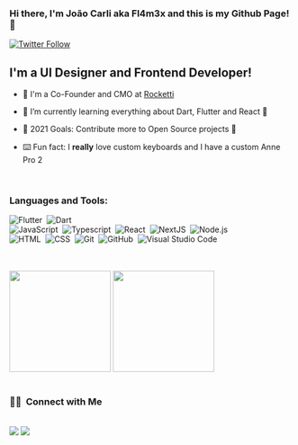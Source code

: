 ### Hi there, I'm João Carli aka Fl4m3x and this is my Github Page! 👋

[![Twitter Follow](https://img.shields.io/twitter/follow/jaocarli?color=1da1f2&label=Follow%20me%20on%20Twitter&logo=twitter&style=for-the-badge)](https://twitter.com/intent/follow?original_referer=https://github.com/codeSTACKr&screen_name=jaocarli)

## I'm a UI Designer and Frontend Developer!

- 🔭 I'm a Co-Founder and CMO at [Rocketti](https://www.rocketti.com.br)

- 🌱 I’m currently learning everything about Dart, Flutter and React 🤣
- 🥅 2021 Goals: Contribute more to Open Source projects 💪
- ⌨️ Fun fact: I <b>really</b> love custom keyboards and I have a custom Anne Pro 2 

<br />

### Languages and Tools:

![Flutter](https://img.shields.io/badge/-Flutter-05122A?style=flat&logo=flutter)&nbsp;
![Dart](https://img.shields.io/badge/-Dart-05122A?style=flat&logo=Dart&logoColor=276DC3)\
![JavaScript](https://img.shields.io/badge/-JavaScript-05122A?style=flat&logo=javascript)&nbsp;
![Typescript](https://img.shields.io/badge/-TypeScript-05122A?style=flat&logo=TypeScript)&nbsp;
![React](https://img.shields.io/badge/-React-05122A?style=flat&logo=react)&nbsp;
![NextJS](https://img.shields.io/badge/-Next.js-05122A?style=flat&logo=next.js)&nbsp;
![Node.js](https://img.shields.io/badge/-Node.js-05122A?style=flat&logo=node.js)&nbsp;\
![HTML](https://img.shields.io/badge/-HTML-05122A?style=flat&logo=HTML5)&nbsp;
![CSS](https://img.shields.io/badge/-CSS-05122A?style=flat&logo=CSS3&logoColor=1572B6)&nbsp;
![Git](https://img.shields.io/badge/-Git-05122A?style=flat&logo=git)&nbsp;
![GitHub](https://img.shields.io/badge/-GitHub-05122A?style=flat&logo=github)&nbsp;
![Visual Studio Code](https://img.shields.io/badge/-Visual%20Studio%20Code-05122A?style=flat&logo=visual-studio-code&logoColor=007ACC)&nbsp;

<br />
<br />

   <img height="180em" src="https://github-readme-stats-eight-theta.vercel.app/api?username=fl4m3x&show_icons=true&theme=dracula&include_all_commits=true&count_private=true"/>

  
  <img height="180em" src="https://github-readme-stats-eight-theta.vercel.app/api/top-langs/?username=fl4m3x&layout=compact&langs_count=8&theme=dracula"/>

<br />
<br />


### 🤝🏻 &nbsp;Connect with Me

<p align="left"><br>
<a href="https://www.linkedin.com/in/joao-carli/" target="_blank"><img src="https://img.shields.io/badge/-Joao%20Carli-0077B5?style=flat&logo=Linkedin&logoColor=white"/></a>
<a href="mailto:thorlief.1@gmail.com" target="_blank"><img src="https://img.shields.io/badge/-thorlief.1@gmail.com-D14836?style=flat&logo=Gmail&logoColor=white"/></a>
</p>

